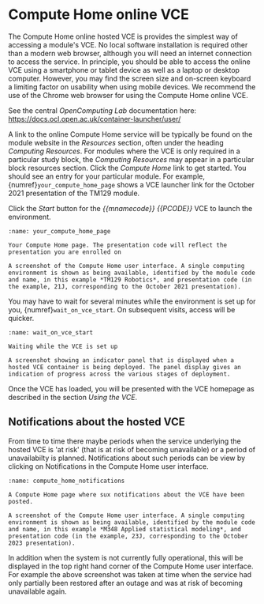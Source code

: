 # Compute Home online VCE

The Compute Home online hosted VCE is provides the simplest way of accessing a module's VCE. No local software installation is required other than a modern web browser, although you will need an internet connection  to access the service. In principle, you should be able to access the online VCE using a smartphone or tablet device as well as a laptop or desktop computer. However, you may find the screen size and on-screen keyboard a limiting factor on usability when using mobile devices. We recommend the use of the Chrome web browser for using the Compute Home online VCE.

See the central *OpenComputing Lab* documentation here: https://docs.ocl.open.ac.uk/container-launcher/user/

A link to the online Compute Home service will be typically be found on the module website in the *Resources* section, often under the heading *Computing Resources*. For modules where the VCE is only required in a particular study block, the *Computing Resources* may appear in a particular block resources section. Click the *Compute Home* link to get started. You should see an entry for your particular module. For example, {numref}`your_compute_home_page` shows a VCE launcher link for the October 2021 presentation of the TM129 module.

Click the *Start* button for the *{{mnamecode}} {{PCODE}}* VCE to launch the environment.

```{figure} md_assets/media/compute_home.png
:name: your_compute_home_page

Your Compute Home page. The presentation code will reflect the presentation you are enrolled on

A screenshot of the Compute Home user interface. A single computing environment is shown as being available, identified by the module code and name, in this example *TM129 Robotics*, and presentation code (in the example, 21J, corresponding to the October 2021 presentation).

```

You may have to wait for several minutes while the environment is set up for you, {numref}`wait_on_vce_start`. On subsequent visits, access will be quicker.

```{figure} md_assets/media/compute_home_starting.png
:name: wait_on_vce_start

Waiting while the VCE is set up

A screenshot showing an indicator panel that is displayed when a hosted VCE container is being deployed. The panel display gives an indication of progress across the various stages of deployment.

```

Once the VCE has loaded, you will be presented with the VCE homepage as described in the section *Using the VCE*.

## Notifications about the hosted VCE
From time to time there maybe periods when the service underlying the hosted VCE is 'at risk' (that is at risk of becoming unavailable) or a period of unavailabilty is planned. Notifications about such periods can be view by clicking on Notifications in the Compute Home user interface.

```{figure} md_assets/media/compute_home_notifications.png
:name: compute_home_notifications

A Compute Home page where sux notifications about the VCE have been posted.

A screenshot of the Compute Home user interface. A single computing environment is shown as being available, identified by the module code and name, in this example *M348 Applied statistical modeling*, and presentation code (in the example, 23J, corresponding to the October 2023 presentation).

```
In addition when the system is not currently fully operational, this will be displayed in the top right hand corner of the Compute Home user interface. For example the above screenshot was taken at time when the service had only partially been restored after an outage and was at risk of becoming unavailable again. 
